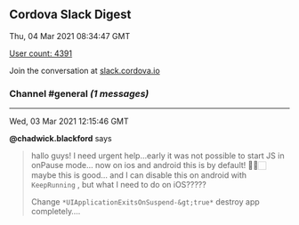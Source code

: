 ## Cordova Slack Digest
Thu, 04 Mar 2021 08:34:47 GMT

[User count: 4391](https://cordova.slack.com/)


Join the conversation at [slack.cordova.io](http://slack.cordova.io/)

### __Channel #general__ _(1 messages)_
---

Wed, 03 Mar 2021 12:15:46 GMT

__@chadwick.blackford__ says 
> hallo guys! I need urgent help…early it was not possible to start JS in onPause mode… now on ios and android this is by default! 🤦‍♂️🏻 maybe this is good… and I can disable this on android with `KeepRunning` , but what I need to do on iOS?????
> 
> Change `*UIApplicationExitsOnSuspend-&gt;true*` destroy app completely….
> 
